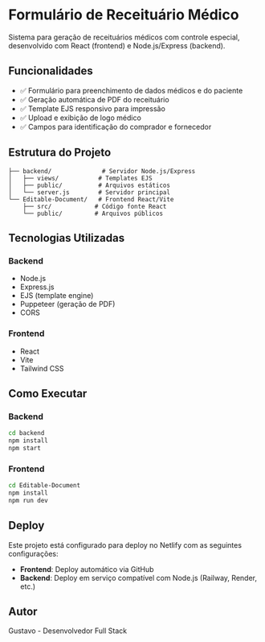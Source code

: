 # Formulário de Receituário Médico

Sistema para geração de receituários médicos com controle especial, desenvolvido com React (frontend) e Node.js/Express (backend).

## Funcionalidades

- ✅ Formulário para preenchimento de dados médicos e do paciente
- ✅ Geração automática de PDF do receituário
- ✅ Template EJS responsivo para impressão
- ✅ Upload e exibição de logo médico
- ✅ Campos para identificação do comprador e fornecedor

## Estrutura do Projeto

```
├── backend/              # Servidor Node.js/Express
│   ├── views/           # Templates EJS
│   ├── public/          # Arquivos estáticos
│   └── server.js        # Servidor principal
└── Editable-Document/   # Frontend React/Vite
    ├── src/            # Código fonte React
    └── public/         # Arquivos públicos
```

## Tecnologias Utilizadas

### Backend
- Node.js
- Express.js
- EJS (template engine)
- Puppeteer (geração de PDF)
- CORS

### Frontend
- React
- Vite
- Tailwind CSS

## Como Executar

### Backend
```bash
cd backend
npm install
npm start
```

### Frontend
```bash
cd Editable-Document
npm install
npm run dev
```

## Deploy

Este projeto está configurado para deploy no Netlify com as seguintes configurações:

- **Frontend**: Deploy automático via GitHub
- **Backend**: Deploy em serviço compatível com Node.js (Railway, Render, etc.)

## Autor

Gustavo - Desenvolvedor Full Stack

